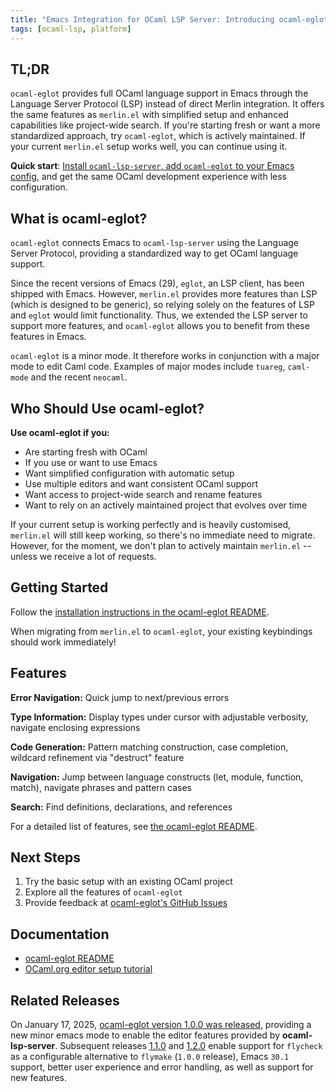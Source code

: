 ```yaml
---
title: "Emacs Integration for OCaml LSP Server: Introducing ocaml-eglot"
tags: [ocaml-lsp, platform]
---
```


## TL;DR

`ocaml-eglot` provides full OCaml language support in Emacs through the Language Server Protocol (LSP) instead of direct Merlin integration. It offers the same features as `merlin.el` with simplified setup and enhanced capabilities like project-wide search. If you're starting fresh or want a more standardized approach, try `ocaml-eglot`, which is actively maintained. If your current `merlin.el` setup works well, you can continue using it.

**Quick start**: [Install `ocaml-lsp-server`, add `ocaml-eglot` to your Emacs config](https://github.com/tarides/ocaml-eglot?tab=readme-ov-file#installation), and get the same OCaml development experience with less configuration.

## What is ocaml-eglot?

`ocaml-eglot` connects Emacs to `ocaml-lsp-server` using the Language Server Protocol, providing a standardized way to get OCaml language support.

Since the recent versions of Emacs (29), `eglot`, an LSP client, has been shipped with Emacs. However, `merlin.el` provides more features than LSP (which is designed to be generic), so relying solely on the features of LSP and `eglot` would limit functionality. Thus, we extended the LSP server to support more features, and `ocaml-eglot` allows you to benefit from these features in Emacs.

`ocaml-eglot` is a minor mode. It therefore works in conjunction with a major mode to edit Caml code. Examples of major modes include `tuareg`, `caml-mode` and the recent `neocaml`.

## Who Should Use ocaml-eglot?

**Use ocaml-eglot if you:**
- Are starting fresh with OCaml
- If you use or want to use Emacs
- Want simplified configuration with automatic setup
- Use multiple editors and want consistent OCaml support
- Want access to project-wide search and rename features
- Want to rely on an actively maintained project that evolves over time

If your current setup is working perfectly and is heavily customised, `merlin.el` will still keep working, so there's no immediate need to migrate. However, for the moment, we don't plan to actively maintain `merlin.el` -- unless we receive a lot of requests.

## Getting Started

Follow the [installation instructions in the ocaml-eglot README](https://github.com/tarides/ocaml-eglot?tab=readme-ov-file#installation).

When migrating from `merlin.el` to `ocaml-eglot`, your existing keybindings should work immediately!

## Features

**Error Navigation:** Quick jump to next/previous errors

**Type Information:** Display types under cursor with adjustable verbosity, navigate enclosing expressions

**Code Generation:** Pattern matching construction, case completion, wildcard refinement via "destruct" feature

**Navigation:** Jump between language constructs (let, module, function, match), navigate phrases and pattern cases

**Search:** Find definitions, declarations, and references

For a detailed list of features, see [the ocaml-eglot README](https://github.com/tarides/ocaml-eglot?tab=readme-ov-file#features).

## Next Steps

1. Try the basic setup with an existing OCaml project
2. Explore all the features of `ocaml-eglot`
3. Provide feedback at [ocaml-eglot's GitHub Issues](https://github.com/tarides/ocaml-eglot/issues)

## Documentation

- [ocaml-eglot README](https://github.com/tarides/ocaml-eglot)
- [OCaml.org editor setup tutorial](https://ocaml.org/docs/set-up-editor#emacs)

## Related Releases

On January 17, 2025, [ocaml-eglot version 1.0.0 was released](https://discuss.ocaml.org/t/ann-release-of-ocaml-eglot-1-0-0/15978/14), providing a new minor emacs mode to enable the editor features provided by **ocaml-lsp-server**. Subsequent releases [1.1.0](https://github.com/tarides/ocaml-eglot/releases/tag/1.1.0) and [1.2.0](https://discuss.ocaml.org/t/ann-release-of-ocaml-eglot-1-2-0/16515) enable support for `flycheck` as a configurable alternative to `flymake` (`1.0.0` release), Emacs `30.1` support, better user experience and error handling, as well as support for new features. 
